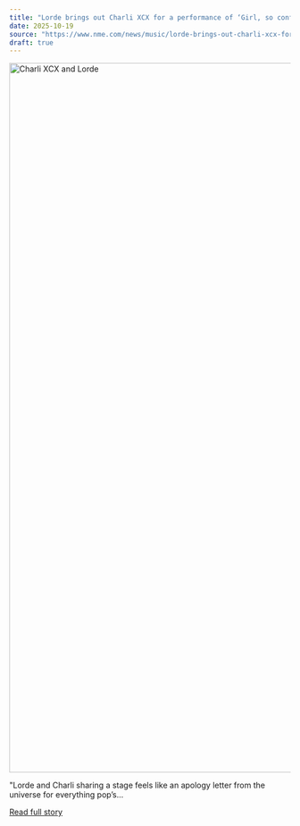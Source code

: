 ```yaml
---
title: "Lorde brings out Charli XCX for a performance of ‘Girl, so confusing’ in Los Angeles"
date: 2025-10-19
source: "https://www.nme.com/news/music/lorde-brings-out-charli-xcx-for-a-performance-of-girl-so-confusing-in-los-angeles-3900211?utm_source=rss&utm_medium=rss&utm_campaign=lorde-brings-out-charli-xcx-for-a-performance-of-girl-so-confusing-in-los-angeles"
draft: true
---
```


<p><img alt="Charli XCX and Lorde" class="attachment-full size-full wp-post-image" height="1270" src="https://www.nme.com/wp-content/uploads/2025/10/live-charli-xcx-lorde.jpg" width="2000" /></p>
<p>"Lorde and Charli sharing a stage feels like an apology letter from the universe for everything pop’s...

[Read full story](https://www.nme.com/news/music/lorde-brings-out-charli-xcx-for-a-performance-of-girl-so-confusing-in-los-angeles-3900211?utm_source=rss&utm_medium=rss&utm_campaign=lorde-brings-out-charli-xcx-for-a-performance-of-girl-so-confusing-in-los-angeles)
